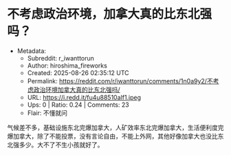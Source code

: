 # 不考虑政治环境，加拿大真的比东北强吗？

- Metadata:
  - Subreddit: r_iwanttorun
  - Author: hiroshima_fireworks
  - Created: 2025-08-26 02:35:12 UTC
  - Permalink: https://reddit.com/r/iwanttorun/comments/1n0a9y2/不考虑政治环境加拿大真的比东北强吗/
  - URL: https://i.redd.it/fu4u88510alf1.jpeg
  - Ups: 0 | Ratio: 0.24 | Comments: 23
  - Flair: 不懂就问


气候差不多，基础设施东北完爆加拿大，人矿效率东北完爆加拿大，生活便利度完爆加拿大，除了不能投票，没有言论自由，不能上外网，其他好像加拿大也没比东北强多少。大不了不生小孩就好了。

